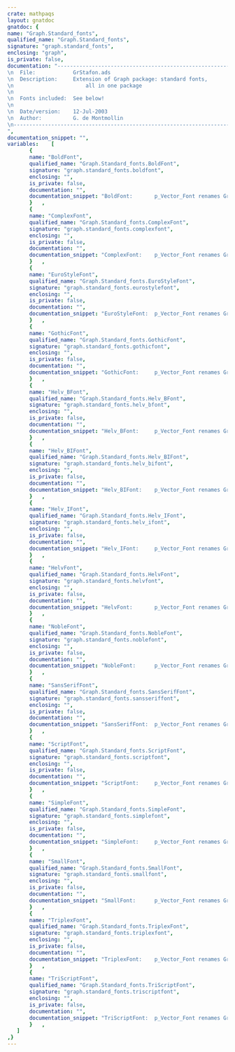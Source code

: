 ```yaml
---
crate: mathpaqs
layout: gnatdoc
gnatdoc: {
name: "Graph.Standard_fonts",
qualified_name: "Graph.Standard_fonts",
signature: "graph.standard_fonts",
enclosing: "graph",
is_private: false,
documentation: "----------------------------------------------------------------------------\n  File:            GrStafon.ads\n  Description:     Extension of Graph package: standard fonts,\n                       all in one package\n\n  Fonts included:  See below!\n\n  Date/version:    12-Jul-2003\n  Author:          G. de Montmollin\n----------------------------------------------------------------------------",
documentation_snippet: "",
variables:    [
       {
       name: "BoldFont",
       qualified_name: "Graph.Standard_fonts.BoldFont",
       signature: "graph.standard_fonts.boldfont",
       enclosing: "",
       is_private: false,
       documentation: "",
       documentation_snippet: "BoldFont:       p_Vector_Font renames Graph.F.Bold.BoldFont;",
       }   ,
       {
       name: "ComplexFont",
       qualified_name: "Graph.Standard_fonts.ComplexFont",
       signature: "graph.standard_fonts.complexfont",
       enclosing: "",
       is_private: false,
       documentation: "",
       documentation_snippet: "ComplexFont:    p_Vector_Font renames Graph.F.Complex.ComplexFont;",
       }   ,
       {
       name: "EuroStyleFont",
       qualified_name: "Graph.Standard_fonts.EuroStyleFont",
       signature: "graph.standard_fonts.eurostylefont",
       enclosing: "",
       is_private: false,
       documentation: "",
       documentation_snippet: "EuroStyleFont:  p_Vector_Font renames Graph.F.EuroStyle.EuroStyleFont;",
       }   ,
       {
       name: "GothicFont",
       qualified_name: "Graph.Standard_fonts.GothicFont",
       signature: "graph.standard_fonts.gothicfont",
       enclosing: "",
       is_private: false,
       documentation: "",
       documentation_snippet: "GothicFont:     p_Vector_Font renames Graph.F.Gothic.GothicFont;",
       }   ,
       {
       name: "Helv_BFont",
       qualified_name: "Graph.Standard_fonts.Helv_BFont",
       signature: "graph.standard_fonts.helv_bfont",
       enclosing: "",
       is_private: false,
       documentation: "",
       documentation_snippet: "Helv_BFont:     p_Vector_Font renames Graph.F.Helv_B.Helv_BFont;",
       }   ,
       {
       name: "Helv_BIFont",
       qualified_name: "Graph.Standard_fonts.Helv_BIFont",
       signature: "graph.standard_fonts.helv_bifont",
       enclosing: "",
       is_private: false,
       documentation: "",
       documentation_snippet: "Helv_BIFont:    p_Vector_Font renames Graph.F.Helv_BI.Helv_BIFont;",
       }   ,
       {
       name: "Helv_IFont",
       qualified_name: "Graph.Standard_fonts.Helv_IFont",
       signature: "graph.standard_fonts.helv_ifont",
       enclosing: "",
       is_private: false,
       documentation: "",
       documentation_snippet: "Helv_IFont:     p_Vector_Font renames Graph.F.Helv_I.Helv_IFont;",
       }   ,
       {
       name: "HelvFont",
       qualified_name: "Graph.Standard_fonts.HelvFont",
       signature: "graph.standard_fonts.helvfont",
       enclosing: "",
       is_private: false,
       documentation: "",
       documentation_snippet: "HelvFont:       p_Vector_Font renames Graph.F.Helv.HelvFont;",
       }   ,
       {
       name: "NobleFont",
       qualified_name: "Graph.Standard_fonts.NobleFont",
       signature: "graph.standard_fonts.noblefont",
       enclosing: "",
       is_private: false,
       documentation: "",
       documentation_snippet: "NobleFont:      p_Vector_Font renames Graph.F.Noble.NobleFont;",
       }   ,
       {
       name: "SansSerifFont",
       qualified_name: "Graph.Standard_fonts.SansSerifFont",
       signature: "graph.standard_fonts.sansseriffont",
       enclosing: "",
       is_private: false,
       documentation: "",
       documentation_snippet: "SansSerifFont:  p_Vector_Font renames Graph.F.SansSerif.SansSerifFont;",
       }   ,
       {
       name: "ScriptFont",
       qualified_name: "Graph.Standard_fonts.ScriptFont",
       signature: "graph.standard_fonts.scriptfont",
       enclosing: "",
       is_private: false,
       documentation: "",
       documentation_snippet: "ScriptFont:     p_Vector_Font renames Graph.F.Script.ScriptFont;",
       }   ,
       {
       name: "SimpleFont",
       qualified_name: "Graph.Standard_fonts.SimpleFont",
       signature: "graph.standard_fonts.simplefont",
       enclosing: "",
       is_private: false,
       documentation: "",
       documentation_snippet: "SimpleFont:     p_Vector_Font renames Graph.F.Simple.SimpleFont;",
       }   ,
       {
       name: "SmallFont",
       qualified_name: "Graph.Standard_fonts.SmallFont",
       signature: "graph.standard_fonts.smallfont",
       enclosing: "",
       is_private: false,
       documentation: "",
       documentation_snippet: "SmallFont:      p_Vector_Font renames Graph.F.Small.SmallFont;",
       }   ,
       {
       name: "TriplexFont",
       qualified_name: "Graph.Standard_fonts.TriplexFont",
       signature: "graph.standard_fonts.triplexfont",
       enclosing: "",
       is_private: false,
       documentation: "",
       documentation_snippet: "TriplexFont:    p_Vector_Font renames Graph.F.Triplex.TriplexFont;",
       }   ,
       {
       name: "TriScriptFont",
       qualified_name: "Graph.Standard_fonts.TriScriptFont",
       signature: "graph.standard_fonts.triscriptfont",
       enclosing: "",
       is_private: false,
       documentation: "",
       documentation_snippet: "TriScriptFont:  p_Vector_Font renames Graph.F.TriScript.TriScriptFont;",
       }   ,
   ]
,}
---
```

